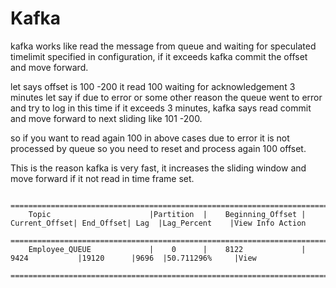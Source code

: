 Kafka
======


kafka works like read the message from queue and waiting for speculated timelimit specified in configuration,
if it exceeds kafka commit the offset and move forward. 

let says offset is 100 -200 it read 100 waiting for acknowledgement 3 minutes let say if due to error or some other
reason the queue went to error and try to  log in this time if it exceeds 3 minutes, kafka says read commit and
move forward to next sliding like 101 -200.

so if you want to read again 100 in above cases due to error it is not processed by queue so you need to reset and process
again 100 offset.


This is the reason kafka is very fast, it increases the sliding window and move forward if it not read in time frame set.


        ================================================================================================================================== 
        Topic	                   |Partition  |	Beginning_Offset |	Current_Offset|	End_Offset|	Lag	 |Lag_Percent	 |View Info	Action
        ===================================================================================================================================
        Employee_QUEUE             |	0	   |    8122	         | 9424           |19120	  |9696	 |50.711296%	 |View
        ==============================================================================================================================
